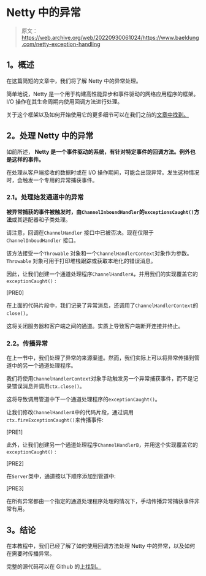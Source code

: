 # Netty 中的异常

> 原文：<https://web.archive.org/web/20220930061024/https://www.baeldung.com/netty-exception-handling>

## **1。概述**

在这篇简短的文章中，我们将了解 Netty 中的异常处理。

简单地说，Netty 是一个用于构建高性能异步和事件驱动的网络应用程序的框架。I/O 操作在其生命周期内使用回调方法进行处理。

关于这个框架以及如何开始使用它的更多细节可以在我们之前的[文章中找到。](/web/20220628151920/https://www.baeldung.com/netty)

## **2。处理 Netty 中的异常**

如前所述， **Netty 是一个事件驱动的系统，有针对特定事件的回调方法。例外也是这样的事件。**

在处理从客户端接收的数据时或在 I/O 操作期间，可能会出现异常。发生这种情况时，会触发一个专用的异常捕获事件。

### **2.1。处理始发通道中的异常**

**被异常捕获的事件被触发时，由`ChannelInboundHandler`的`exceptionsCaught()`方法**或其适配器和子类处理。

请注意，回调在`ChannelHandler` 接口中已被否决。现在仅限于`ChannelInboudHandler` 接口。

该方法接受一个`Throwable` 对象和一个`ChannelHandlerContext`对象作为参数。`Throwable` 对象可用于打印堆栈跟踪或获取本地化的错误消息。

因此，让我们创建一个通道处理程序`ChannelHandlerA`，并用我们的实现覆盖它的`exceptionCaught()` :

[PRE0]

在上面的代码片段中，我们记录了异常消息，还调用了`ChannelHandlerContext`的`close()`。

这将关闭服务器和客户端之间的通道。实质上导致客户端断开连接并终止。

### **2.2。传播异常**

在上一节中，我们处理了异常的来源渠道。然而，我们实际上可以将异常传播到管道中的另一个通道处理程序。

我们将使用`ChannelHandlerContext`对象手动触发另一个异常捕获事件，而不是记录错误消息并调用`ctx.close()`。

这将导致调用管道中下一个通道处理程序的`exceptionCaught()`。

让我们修改`ChannelHandlerA`中的代码片段，通过调用`ctx.fireExceptionCaught()`来传播事件:

[PRE1]

此外，让我们创建另一个通道处理程序`ChannelHandlerB`，并用这个实现覆盖它的`exceptionCaught()` :

[PRE2]

在`Server`类中，通道按以下顺序添加到管道中:

[PRE3]

在所有异常都由一个指定的通道处理程序处理的情况下，手动传播异常捕获事件非常有用。

## **3。结论**

在本教程中，我们已经了解了如何使用回调方法处理 Netty 中的异常，以及如何在需要时传播异常。

完整的源代码可以在 Github 的[上找到。](https://web.archive.org/web/20220628151920/https://github.com/eugenp/tutorials/tree/master/libraries-server)